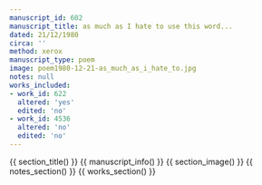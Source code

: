 ```yaml
---
manuscript_id: 602
manuscript_title: as much as I hate to use this word...
dated: 21/12/1980
circa: ''
method: xerox
manuscript_type: poem
image: poem1980-12-21-as_much_as_i_hate_to.jpg
notes: null
works_included:
- work_id: 622
  altered: 'yes'
  edited: 'no'
- work_id: 4536
  altered: 'no'
  edited: 'no'
---
```


{{ section_title() }}
{{ manuscript_info() }}
{{ section_image() }}
{{ notes_section() }}
{{ works_section() }}

